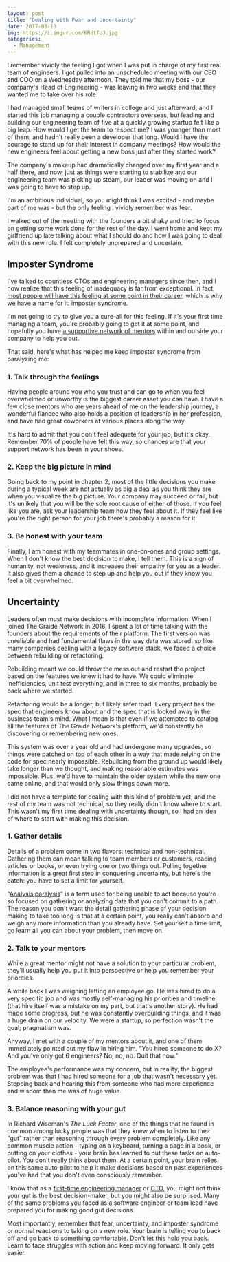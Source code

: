 ```yaml
---
layout: post
title: "Dealing with Fear and Uncertainty"
date: 2017-03-13
img: https://i.imgur.com/6RdtfUJ.jpg
categories:
  - Management
---
```


I remember vividly the feeling I got when I was put in charge of my first real team of engineers. I got pulled into an unscheduled meeting with our CEO and COO on a Wednesday afternoon. They told me that my boss - our company's Head of Engineering - was leaving in two weeks and that they wanted me to take over his role.

I had managed small teams of writers in college and just afterward, and I started this job managing a couple contractors overseas, but leading and building our engineering team of five at a quickly growing startup felt like a big leap. How would I get the team to respect me? I was younger than most of them, and hadn't really been a developer that long. Would I have the courage to stand up for their interest in company meetings? How would the new engineers feel about getting a new boss just after they started work?

The company's makeup had dramatically changed over my first year and a half there, and now, just as things were starting to stabilize and our engineering team was picking up steam, our leader was moving on and I was going to have to step up.

I'm an ambitious individual, so you might think I was excited - and maybe part of me was - but the only feeling I vividly remember was fear.

I walked out of the meeting with the founders a bit shaky and tried to focus on getting some work done for the rest of the day. I went home and kept my girlfriend up late talking about what I should do and how I was going to deal with this new role. I felt completely unprepared and uncertain.

## Imposter Syndrome

[I've talked to countless CTOs and engineering managers](https://www.karllhughes.com/posts/roles-of-startup-cto) since then, and I now realize that this feeling of inadequacy is far from exceptional. In fact, [most people will have this feeling at some point in their career](http://bsris.swu.ac.th/journal/i6/6-6_Jaruwan_73-92.pdf), which is why we have a name for it: imposter syndrome.

I'm not going to try to give you a cure-all for this feeling. If it's your first time managing a team, you're probably going to get it at some point, and hopefully you have [a supportive network of mentors](/posts/business-advisor) within and outside your company to help you out.

That said, here's what has helped me keep imposter syndrome from paralyzing me:

### 1. Talk through the feelings

Having people around you who you trust and can go to when you feel overwhelmed or unworthy is the biggest career asset you can have. I have a few close mentors who are years ahead of me on the leadership journey, a wonderful fiancee who also holds a position of leadership in her profession, and have had great coworkers at various places along the way.

It's hard to admit that you don't feel adequate for your job, but it's okay. Remember 70% of people have felt this way, so chances are that your support network has been in your shoes.

### 2. Keep the big picture in mind

Going back to my point in chapter 2, most of the little decisions you make during a typical week are not actually as big a deal as you think they are when you visualize the big picture. Your company may succeed or fail, but it's unlikely that you will be the sole root cause of either of those. If you feel like you are, ask your leadership team how they feel about it. If they feel like you're the right person for your job there's probably a reason for it.

### 3. Be honest with your team

Finally, I am honest with my teammates in one-on-ones and group settings. When I don't know the best decision to make, I tell them. This is a sign of humanity, not weakness, and it increases their empathy for you as a leader. It also gives them a chance to step up and help you out if they know you feel a bit overwhelmed.

## Uncertainty

Leaders often must make decisions with incomplete information. When I joined The Graide Network in 2016, I spent a lot of time talking with the founders about the requirements of their platform. The first version was unreliable and had fundamental flaws in the way data was stored, so like many companies dealing with a legacy software stack, we faced a choice between rebuilding or refactoring.

Rebuilding meant we could throw the mess out and restart the project based on the features we knew it had to have. We could eliminate inefficiencies, unit test everything, and in three to six months, probably be back where we started.

Refactoring would be a longer, but likely safer road. Every project has the spec that engineers know about and the spec that is locked away in the business team's mind. What I mean is that even if we attempted to catalog all the features of The Graide Network's platform, we'd constantly be discovering or remembering new ones.

This system was over a year old and had undergone many upgrades, so things were patched on top of each other in a way that made relying on the code for spec nearly impossible. Rebuilding from the ground up would likely take longer than we thought, and making reasonable estimates was impossible. Plus, we'd have to maintain the older system while the new one came online, and that would only slow things down more.

I did not have a template for dealing with this kind of problem yet, and the rest of my team was not technical, so they really didn't know where to start. This wasn't my first time dealing with uncertainty though, so I had an idea of where to start with making this decision.

### 1. Gather details

Details of a problem come in two flavors: technical and non-technical. Gathering them can mean talking to team members or customers, reading articles or books, or even trying one or two things out. Pulling together information is a great first step in conquering uncertainty, but here's the catch: you have to set a limit for yourself.

"[Analysis paralysis](https://www.forbes.com/sites/jeffboss/2015/03/20/how-to-overcome-the-analysis-paralysis-of-decision-making/#90402931be5a)" is a term used for being unable to act because you're so focused on gathering or analyzing data that you can't commit to a path. The reason you don't want the detail gathering phase of your decision making to take too long is that at a certain point, you really can't absorb and weigh any more information than you already have. Set yourself a time limit, go learn all you can about your problem, then move on.

### 2. Talk to your mentors

While a great mentor might not have a solution to your particular problem, they'll usually help you put it into perspective or help you remember your priorities.

A while back I was weighing letting an employee go. He was hired to do a very specific job and was mostly self-managing his priorities and timeline (that hire itself was a mistake on my part, but that's another story). He had made some progress, but he was constantly overbuilding things, and it was a huge drain on our velocity. We were a startup, so perfection wasn't the goal; pragmatism was.

Anyway, I met with a couple of my mentors about it, and one of them immediately pointed out my flaw in hiring him. "You hired someone to do X? And you've only got 6 engineers? No, no, no. Quit that now."

The employee's performance was my concern, but in reality, the biggest problem was that I had hired someone for a job that wasn't necessary yet. Stepping back and hearing this from someone who had more experience and wisdom than me was of huge value.

### 3. Balance reasoning with your gut

In Richard Wiseman's _The Luck Factor_, one of the things that he found in common among lucky people was that they knew when to listen to their "gut" rather than reasoning through every problem completely. Like any common muscle action - typing on a keyboard, turning a page in a book, or putting on your clothes - your brain has learned to put these tasks on auto-pilot. You don't really think about them. At a certain point, your brain relies on this same auto-pilot to help it make decisions based on past experiences you've had that you don't even consciously remember.

I know that as a [first-time engineering manager](https://www.toptal.com/engineering-management/a-day-in-life-engineering-manager) or [CTO](https://www.karllhughes.com/posts/roles-of-startup-cto), you might not think your gut is the best decision-maker, but you might also be surprised. Many of the same problems you faced as a software engineer or team lead have prepared you for making good gut decisions.

Most importantly, remember that fear, uncertainty, and imposter syndrome or normal reactions to taking on a new role. Your brain is telling you to back off and go back to something comfortable. Don't let this hold you back. Learn to face struggles with action and keep moving forward. It only gets easier.
